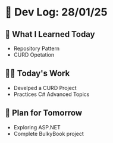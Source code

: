 # 📝 Dev Log: 28/01/25

## 📌 What I Learned Today

- Repository Pattern
- CURD Opetation

## 👨‍💻 Today's Work

- Develped a CURD Project
- Practices C# Advanced Topics

## 📝 Plan for Tomorrow

- Exploring ASP.NET
- Complete BulkyBook project

